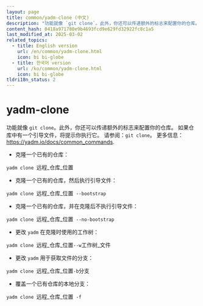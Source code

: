 ```yaml
---
layout: page
title: common/yadm-clone (中文)
description: "功能就像 `git clone`。此外，你还可以传递额外的标志来配置你的仓库。"
content_hash: 0418a971780e9b4693fcd9e629fd32922fc8c1a5
last_modified_at: 2025-03-02
related_topics:
  - title: English version
    url: /en/common/yadm-clone.html
    icon: bi bi-globe
  - title: 한국어 version
    url: /ko/common/yadm-clone.html
    icon: bi bi-globe
tldri18n_status: 2
---
```

# yadm-clone

功能就像 `git clone`。此外，你还可以传递额外的标志来配置你的仓库。
如果仓库中有一个引导文件，将提示你执行它。
请参阅：`git clone`。
更多信息：<https://yadm.io/docs/common_commands>.

- 克隆一个已有的仓库：

`yadm clone `<span class="tldr-var badge badge-pill bg-dark-lm bg-white-dm text-white-lm text-dark-dm font-weight-bold">远程_仓库_位置</span>

- 克隆一个已有的仓库，然后执行引导文件：

`yadm clone `<span class="tldr-var badge badge-pill bg-dark-lm bg-white-dm text-white-lm text-dark-dm font-weight-bold">远程_仓库_位置</span>` --bootstrap`

- 克隆一个已有的仓库，并在克隆后不执行引导文件：

`yadm clone `<span class="tldr-var badge badge-pill bg-dark-lm bg-white-dm text-white-lm text-dark-dm font-weight-bold">远程_仓库_位置</span>` --no-bootstrap`

- 更改 `yadm` 在克隆时使用的工作树：

`yadm clone `<span class="tldr-var badge badge-pill bg-dark-lm bg-white-dm text-white-lm text-dark-dm font-weight-bold">远程_仓库_位置</span>` --w `<span class="tldr-var badge badge-pill bg-dark-lm bg-white-dm text-white-lm text-dark-dm font-weight-bold">工作树_文件</span>

- 更改 `yadm` 用于获取文件的分支：

`yadm clone `<span class="tldr-var badge badge-pill bg-dark-lm bg-white-dm text-white-lm text-dark-dm font-weight-bold">远程_仓库_位置</span>` -b `<span class="tldr-var badge badge-pill bg-dark-lm bg-white-dm text-white-lm text-dark-dm font-weight-bold">分支</span>

- 覆盖一个已有仓库的本地分支：

`yadm clone `<span class="tldr-var badge badge-pill bg-dark-lm bg-white-dm text-white-lm text-dark-dm font-weight-bold">远程_仓库_位置</span>` -f`
